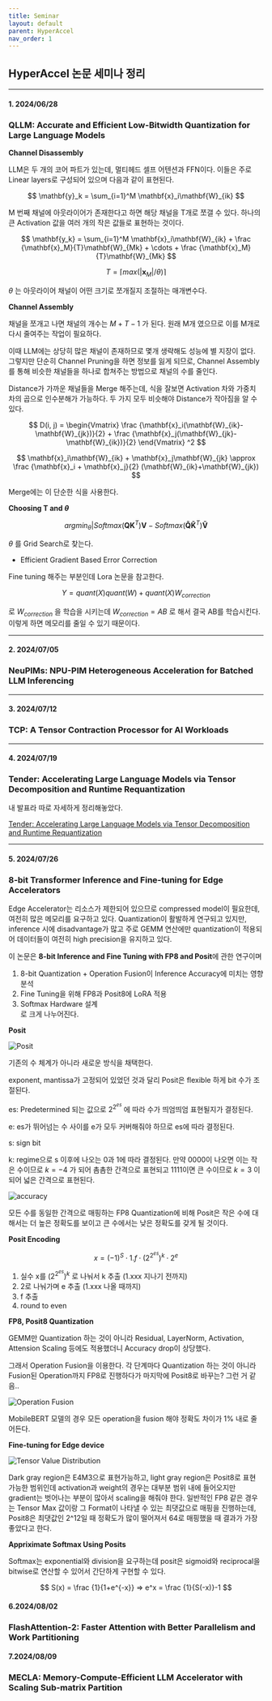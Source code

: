 ```yaml
---
title: Seminar
layout: default
parent: HyperAccel
nav_order: 1
---
```


## HyperAccel 논문 세미나 정리

---

#### **1. 2024/06/28**
### **QLLM: Accurate and Efficient Low-Bitwidth Quantization for Large Language Models**  


**Channel Disassembly**  

LLM은 두 개의 코어 파트가 있는데, 멀티헤드 셀프 어텐션과 FFN이다. 이들은 주로 Linear layers로 구성되어 있으며 다음과 같이 표현된다.  

$$
\mathbf{y}_k = \sum_{i=1}^M \mathbf{x}_i\mathbf{W}_{ik}
$$

M 번째 채널에 아웃라이어가 존재한다고 하면 해당 채널을 T개로 쪼갤 수 있다. 하나의 큰 Activation 값을 여러 개의 작은 값들로 표현하는 것이다.

$$
\mathbf{y_k} = \sum_{i=1}^M \mathbf{x}_i\mathbf{W}_{ik} + \frac {\mathbf{x}_M}{T}\mathbf{W}_{Mk} + \cdots + \frac {\mathbf{x}_M}{T}\mathbf{W}_{Mk}
$$

$$
T = \lceil max(\vert \mathbf{x}_M \vert /\theta) \rceil
$$

$\theta$ 는 아웃라이어 채널이 어떤 크기로 쪼개질지 조절하는 매개변수다.  

**Channel Assembly**  

채널을 쪼개고 나면 채널의 개수는 $M + T - 1$ 가 된다. 원래 M개 였으므로 이를 M개로 다시 줄여주는 작업이 필요하다.

이때 LLM에는 상당히 많은 채널이 존재하므로 몇개 생략해도 성능에 별 지장이 없다. 그렇지만 단순히 Channel Pruning을 하면 정보를 잃게 되므로, Channel Assembly를 통해 비슷한 채널들을 하나로 합쳐주는 방법으로 채널의 수를 줄인다.  

Distance가 가까운 채널들을 Merge 해주는데, 식을 잘보면 Activation 차와 가중치 차의 곱으로 인수분해가 가능하다. 두 가지 모두 비슷해야 Distance가 작아짐을 알 수 있다.

$$
D(i, j) = \begin{Vmatrix} \frac {\mathbf{x}_i(\mathbf{W}_{ik}-\mathbf{W}_{jk})}{2} + \frac {\mathbf{x}_j(\mathbf{W}_{jk}-\mathbf{W}_{ik})}{2} \end{Vmatrix} ^2
$$


$$
\mathbf{x}_i\mathbf{W}_{ik} + \mathbf{x}_j\mathbf{W}_{jk} \approx \frac {\mathbf{x}_i + \mathbf{x}_j}{2} (\mathbf{W}_{ik}+\mathbf{W}_{jk})
$$

Merge에는 이 단순한 식을 사용한다.  

**Choosing T and $\theta$**  

$$
arg min_\theta \vert Softmax(\mathbf{QK}^T)\mathbf{V} - Softmax(\mathbf{\tilde{Q}\tilde{K}}^T)\mathbf{\tilde{V}}
$$

$\theta$ 를 Grid Search로 찾는다.    

- Efficient Gradient Based Error Correction  

Fine tuning 해주는 부분인데 Lora 논문을 참고한다. 

$$
Y = quant(X)quant(W) + quant(X)W_{correction}
$$

로 $W_{correction}$ 을 학습을 시키는데 $W_{correction}=AB$ 로 해서 결국 AB를 학습시킨다. 이렇게 하면 메모리를 줄일 수 있기 때문이다.  

---


#### **2. 2024/07/05**
### **NeuPIMs: NPU-PIM Heterogeneous Acceleration for Batched LLM Inferencing**  

---

#### **3. 2024/07/12**
### **TCP: A Tensor Contraction Processor for AI Workloads**  

---

#### **4. 2024/07/19**
### **Tender: Accelerating Large Language Models via Tensor Decomposition and Runtime Requantization**  

내 발표라 따로 자세하게 정리해놓았다.  

[Tender: Accelerating Large Language Models via Tensor Decomposition and Runtime Requantization](https://seoyoonkims.github.io/docs/paper_review/Tender/)  

---

#### **5. 2024/07/26**
### **8-bit Transformer Inference and Fine-tuning for Edge Accelerators**  

Edge Accelerator는 리소스가 제한되어 있으므로 compressed model이 필요한데, 여전히 많은 메모리를 요구하고 있다. Quantization이 활발하게 연구되고 있지만, inference 시에 disadvantage가 많고 주로 GEMM 연산에만 quantization이 적용되어 데이터들이 여전히 high precision을 유지하고 있다.  

이 논문은 **8-bit Inference and Fine Tuning with FP8 and Posit**에 관한 연구이며 
1. 8-bit Quantization + Operation Fusion이 Inference Accuracy에 미치는 영향 분석  
2. Fine Tuning을 위해 FP8과 Posit8에 LoRA 적용  
3. Softmax Hardware 설계  
로 크게 나누어진다.  

**Posit**  

![Posit](../images/posit.png)  

기존의 수 체계가 아니라 새로운 방식을 채택한다.  

exponent, mantissa가 고정되어 있었던 것과 달리 Posit은 flexible 하게 bit 수가 조절된다.

es: Predetermined 되는 값으로 $2^{2^{es}}$ 에 따라 수가 띄엄띄엄 표현될지가 결정된다.  

e: es가 뛰어넘는 수 사이를 e가 모두 커버해줘야 하므로 es에 따라 결정된다.  

s: sign bit

k: regime으로 s 이후에 나오는 0과 1에 따라 결정된다. 만약 0000이 나오면 이는 작은 수이므로 $k = -4$ 가 되어 촘촘한 간격으로 표현되고 1111이면 큰 수이므로 $k=3$ 이 되어 넓은 간격으로 표현된다.  


![accuracy](../images/posit_accuracy.png)

모든 수를 동일한 간격으로 매핑하는 FP8 Quantization에 비해 Posit은 작은 수에 대해서는 더 높은 정확도를 보이고 큰 수에서는 낮은 정확도를 갖게 될 것이다.  

**Posit Encoding**  

$$
x = (-1)^S \cdot 1.f \cdot (2^{2^{es}})^k \cdot 2^e  
$$

1. 실수 x를 $(2^{2^{es}})^k$ 로 나눠서 k 추출 (1.xxx 지나기 전까지)  
2. 2로 나눠가며 e 추출 (1.xxx 나올 때까지)  
3. f 추출  
4. round to even  


**FP8, Posit8 Quantization**  

GEMM만 Quantization 하는 것이 아니라 Residual, LayerNorm, Activation, Attension Scaling 등에도 적용했더니 Accuracy drop이 상당했다.  

그래서 Operation Fusion을 이용한다. 각 단계마다 Quantization 하는 것이 아니라 Fusion된 Operation까지 FP8로 진행하다가 마지막에 Posit8로 바꾸는? 그런 거 같음..  

![Operation Fusion](../images/operation_fusion.png)

MobileBERT 모델의 경우 모든 operation을 fusion 해야 정확도 차이가 1% 내로 줄어든다.  


**Fine-tuning for Edge device**  

![Tensor Value Distribution](../images/tensor_value_distribution.png)

Dark gray region은 E4M3으로 표현가능하고, light gray region은 Posit8로 표현 가능한 범위인데 activation과 weight의 경우는 대부분 범위 내에 들어오지만 gradient는 벗어나는 부분이 많아서 scaling을 해줘야 한다. 일반적인 FP8 같은 경우는 Tensor Max 값이랑 그 Format이 나타낼 수 있는 최댓값으로 매핑을 진행하는데, Posit8은 최댓값인 2^12일 때 정확도가 많이 떨어져서 64로 매핑했을 때 결과가 가장 좋았다고 한다.   

**Appriximate Softmax Using Posits**  

Softmax는 exponential와 division을 요구하는데 posit은 sigmoid와 reciprocal을 bitwise로 연산할 수 있어서 간단하게 구현할 수 있다.  

$$
S(x) = \frac {1}{1+e^{-x}} => e^x = \frac {1}{S(-x)}-1
$$


#### **6.2024/08/02**  
### **FlashAttention-2: Faster Attention with Better Parallelism and Work Partitioning**  



#### **7.2024/08/09**  
### **MECLA: Memory-Compute-Efficient LLM Accelerator with Scaling Sub-matrix Partition**  

